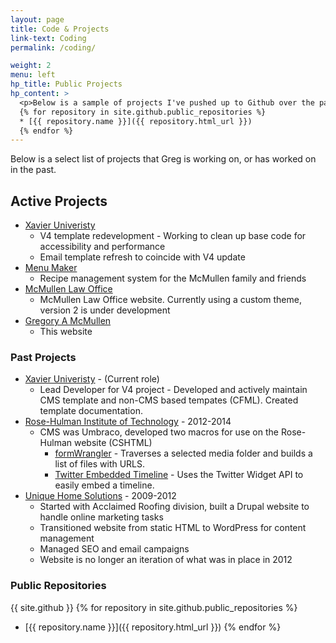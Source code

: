 ```yaml
---
layout: page
title: Code & Projects
link-text: Coding
permalink: /coding/

weight: 2
menu: left
hp_title: Public Projects
hp_content: > 
  <p>Below is a sample of projects I've pushed up to Github over the past few years.</p>
  {% for repository in site.github.public_repositories %}
  * [{{ repository.name }}]({{ repository.html_url }})
  {% endfor %}
---
```


Below is a select list of projects that Greg is working on, or has worked on in the past.

## Active Projects

* [Xavier Univeristy](http://www.xavier.edu)
  * V4 template redevelopment - Working to clean up base code for accessibility and performance
  * Email template refresh to coincide with V4 update
* [Menu Maker](http://ourmenumaker.com)
  * Recipe management system for the McMullen family and friends
* [McMullen Law Office](http://www.mcmullenlaw.com)
  * McMullen Law Office website. Currently using a custom theme, version 2 is under development
* [Gregory A McMullen](http://gregoryamcmullen.com)
  * This website

### Past Projects

* [Xavier Univeristy](http://www.xavier.edu) - (Current role)
  * Lead Developer for V4 project - Developed and actively maintain CMS template and non-CMS based tempates (CFML). Created template documentation.
* [Rose-Hulman Institute of Technology](http://www.rose-hulman.edu) - 2012-2014
  * CMS was Umbraco, developed two macros for use on the Rose-Hulman website (CSHTML)
    * [formWrangler](https://our.umbraco.org/projects/collaboration/form-wrangler/) - Traverses a selected media folder and builds a list of files with URLS.
    * [Twitter Embedded Timeline](https://our.umbraco.org/projects/website-utilities/twitter-embedded-timeline/) - Uses the Twitter Widget API to easily embed a timeline.
* [Unique Home Solutions](http://www.uniquehomesolutions.org) - 2009-2012
  * Started with Acclaimed Roofing division, built a Drupal website to handle online marketing tasks
  * Transitioned website from static HTML to WordPress for content management
  * Managed SEO and email campaigns
  * Website is no longer an iteration of what was in place in 2012
  
### Public Repositories
{{ site.github }}
{% for repository in site.github.public_repositories %}
  * [{{ repository.name }}]({{ repository.html_url }})
{% endfor %}
